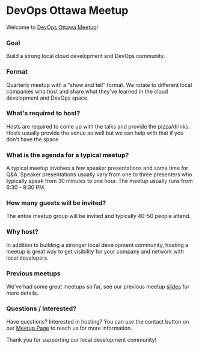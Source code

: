 # DevOps Ottawa Meetup
Welcome to [DevOps Ottawa Meetup](https://www.meetup.com/DevOps-Ottawa/)!

### Goal
Build a strong local cloud development and DevOps community.  

### Format
Quarterly meetup with a "show and tell" format.  We rotate to different local companies who host and share what they've learned in the cloud development and DevOps space.  

### What's required to host?
Hosts are required to come up with the talks and provide the pizza/drinks.  Hosts usually provide the venue as well but we can help with that if you don't have the space.

### What is the agenda for a typical meetup?
A typical meetup involves a few speaker presentations and some time for Q&A. Speaker presentations usually vary from one to three presenters who typically speak from 30 minutes to one hour. The meetup usually runs from 6:30 - 8:30 PM.

### How many guests will be invited?
The entire meetup group will be invited and typically 40-50 people attend.  

### Why host?
In addition to building a stronger local development community, hosting a meetup is great way to get visibility for your company and network with local developers.

### Previous meetups
We've had some great meetups so far, see our previous meetup [slides](https://github.com/DevOpsOttawaMeetup/slides) for more details.

### Questions / Interested?
Have questions? Interested in hosting? You can use the contact button on our [Meetup Page](https://www.meetup.com/DevOps-Ottawa/) to reach us for more information.

Thank you for supporting our local development community!
